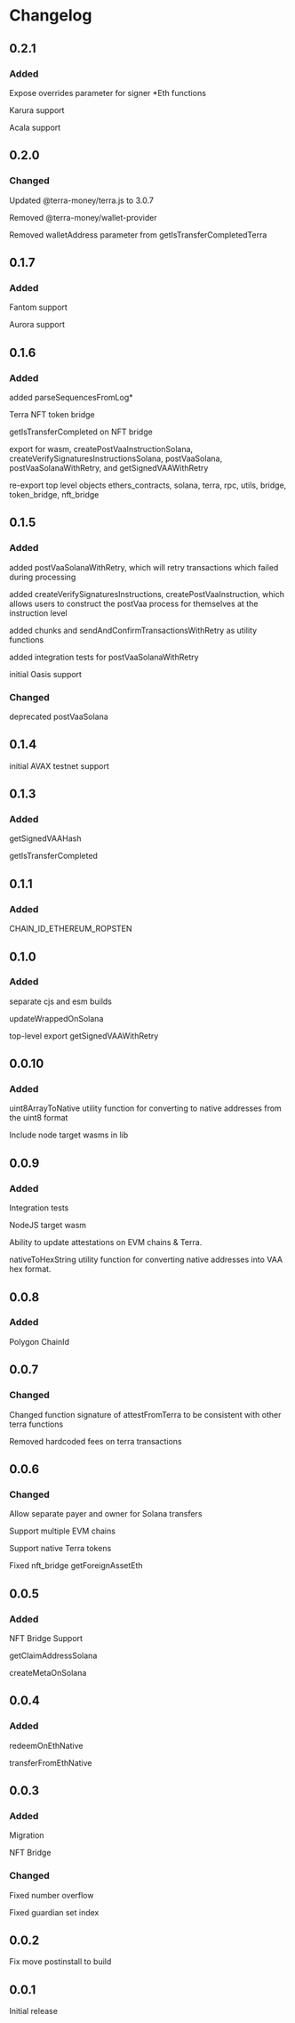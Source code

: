 # Changelog

## 0.2.1

### Added

Expose overrides parameter for signer \*Eth functions

Karura support

Acala support

## 0.2.0

### Changed

Updated @terra-money/terra.js to 3.0.7

Removed @terra-money/wallet-provider

Removed walletAddress parameter from getIsTransferCompletedTerra

## 0.1.7

### Added

Fantom support

Aurora support

## 0.1.6

### Added

added parseSequencesFromLog\*

Terra NFT token bridge

getIsTransferCompleted on NFT bridge

export for wasm, createPostVaaInstructionSolana, createVerifySignaturesInstructionsSolana, postVaaSolana, postVaaSolanaWithRetry, and getSignedVAAWithRetry

re-export top level objects ethers_contracts, solana, terra, rpc, utils, bridge, token_bridge, nft_bridge

## 0.1.5

### Added

added postVaaSolanaWithRetry, which will retry transactions which failed during processing

added createVerifySignaturesInstructions, createPostVaaInstruction, which allows users to construct the postVaa process for themselves at the instruction level

added chunks and sendAndConfirmTransactionsWithRetry as utility functions

added integration tests for postVaaSolanaWithRetry

initial Oasis support

### Changed

deprecated postVaaSolana

## 0.1.4

initial AVAX testnet support

## 0.1.3

### Added

getSignedVAAHash

getIsTransferCompleted

## 0.1.1

### Added

CHAIN_ID_ETHEREUM_ROPSTEN

## 0.1.0

### Added

separate cjs and esm builds

updateWrappedOnSolana

top-level export getSignedVAAWithRetry

## 0.0.10

### Added

uint8ArrayToNative utility function for converting to native addresses from the uint8 format

Include node target wasms in lib

## 0.0.9

### Added

Integration tests

NodeJS target wasm

Ability to update attestations on EVM chains & Terra.

nativeToHexString utility function for converting native addresses into VAA hex format.

## 0.0.8

### Added

Polygon ChainId

## 0.0.7

### Changed

Changed function signature of attestFromTerra to be consistent with other terra functions

Removed hardcoded fees on terra transactions

## 0.0.6

### Changed

Allow separate payer and owner for Solana transfers

Support multiple EVM chains

Support native Terra tokens

Fixed nft_bridge getForeignAssetEth

## 0.0.5

### Added

NFT Bridge Support

getClaimAddressSolana

createMetaOnSolana

## 0.0.4

### Added

redeemOnEthNative

transferFromEthNative

## 0.0.3

### Added

Migration

NFT Bridge

### Changed

Fixed number overflow

Fixed guardian set index

## 0.0.2

Fix move postinstall to build

## 0.0.1

Initial release

